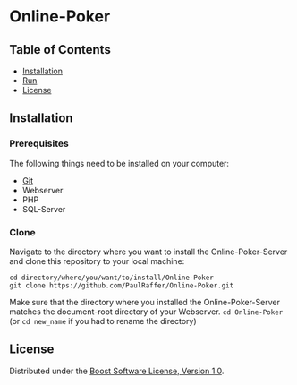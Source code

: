 # Online-Poker

## Table of Contents

- [Installation](#installation)
- [Run](#run)
- [License](#license)


## Installation

### Prerequisites

The following things need to be installed on your computer:
- [Git](https://git-scm.com/downloads)
- Webserver
- PHP
- SQL-Server


### Clone
Navigate to the directory where you want to install the Online-Poker-Server and clone this repository to your local machine:
```
cd directory/where/you/want/to/install/Online-Poker
git clone https://github.com/PaulRaffer/Online-Poker.git
```
Make sure that the directory where you installed the Online-Poker-Server matches the document-root directory of your Webserver.
``` cd Online-Poker ``` (or ``` cd new_name ``` if you had to rename the directory)


## License

Distributed under the [Boost Software License, Version 1.0](https://www.boost.org/LICENSE_1_0.txt).
